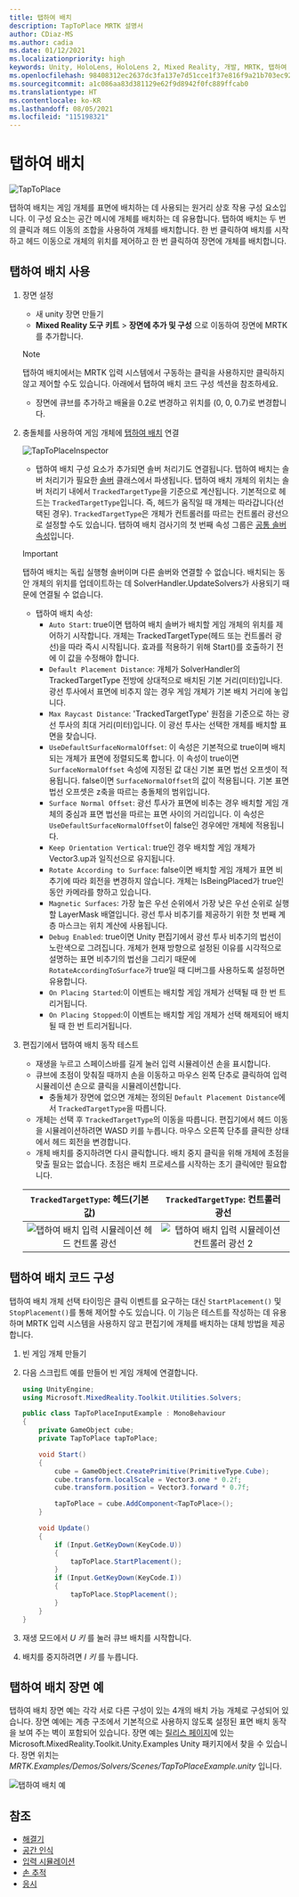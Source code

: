 ```yaml
---
title: 탭하여 배치
description: TapToPlace MRTK 설명서
author: CDiaz-MS
ms.author: cadia
ms.date: 01/12/2021
ms.localizationpriority: high
keywords: Unity, HoloLens, HoloLens 2, Mixed Reality, 개발, MRTK, 탭하여 배치,
ms.openlocfilehash: 98408312ec2637dc3fa137e7d51cce1f37e816f9a21b703ec9216bf90251661f
ms.sourcegitcommit: a1c086aa83d381129e62f9d8942f0fc889ffcab0
ms.translationtype: HT
ms.contentlocale: ko-KR
ms.lasthandoff: 08/05/2021
ms.locfileid: "115198321"
---
```

# <a name="tap-to-place"></a>탭하여 배치

![TapToPlace](../../images/solver/tap-to-place/TapToPlaceIntroGif.gif)

탭하여 배치는 게임 개체를 표면에 배치하는 데 사용되는 원거리 상호 작용 구성 요소입니다. 이 구성 요소는 공간 메시에 개체를 배치하는 데 유용합니다. 탭하여 배치는 두 번의 클릭과 헤드 이동의 조합을 사용하여 개체를 배치합니다. 한 번 클릭하여 배치를 시작하고 헤드 이동으로 개체의 위치를 제어하고 한 번 클릭하여 장면에 개체를 배치합니다.

## <a name="using-tap-to-place"></a>탭하여 배치 사용

1. 장면 설정
    - 새 unity 장면 만들기
    - **Mixed Reality 도구 키트** > **장면에 추가 및 구성** 으로 이동하여 장면에 MRTK를 추가합니다.
    > [!NOTE]
    > 탭하여 배치에서는 MRTK 입력 시스템에서 구동하는 클릭을 사용하지만 클릭하지 않고 제어할 수도 있습니다. 아래에서 탭하여 배치 코드 구성 섹션을 참조하세요.
    - 장면에 큐브를 추가하고 배율을 0.2로 변경하고 위치를 (0, 0, 0.7)로 변경합니다.
1. 충돌체를 사용하여 게임 개체에 [탭하여 배치](xref:Microsoft.MixedReality.Toolkit.Utilities.Solvers.TapToPlace) 연결

    ![TapToPlaceInspector](../../images/solver/tap-to-place/TapToPlaceInspector2.png)

    - 탭하여 배치 구성 요소가 추가되면 솔버 처리기도 연결됩니다. 탭하여 배치는 솔버 처리기가 필요한 [솔버](solver.md) 클래스에서 파생됩니다. 탭하여 배치 개체의 위치는 솔버 처리기 내에서 `TrackedTargetType`을 기준으로 계산됩니다. 기본적으로 헤드는 `TrackedTargetType`입니다. 즉, 헤드가 움직일 때 개체는 따라갑니다(선택된 경우).  `TrackedTargetType`은 개체가 컨트롤러를 따르는 컨트롤러 광선으로 설정할 수도 있습니다. 탭하여 배치 검사기의 첫 번째 속성 그룹은 [공통 솔버 속성](solver.md#common-solver-properties)입니다.  
    > [!IMPORTANT]
    > 탭하여 배치는 독립 실행형 솔버이며 다른 솔버와 연결할 수 없습니다. 배치되는 동안 개체의 위치를 업데이트하는 데 SolverHandler.UpdateSolvers가 사용되기 때문에 연결될 수 없습니다.
    - 탭하여 배치 속성:
        - `Auto Start`: true이면 탭하여 배치 솔버가 배치할 게임 개체의 위치를 제어하기 시작합니다. 개체는 TrackedTargetType(헤드 또는 컨트롤러 광선)을 따라 즉시 시작됩니다. 효과를 적용하기 위해 Start()를 호출하기 전에 이 값을 수정해야 합니다.
        - `Default Placement Distance`: 개체가 SolverHandler의 TrackedTargetType 전방에 상대적으로 배치된 기본 거리(미터)입니다. 광선 투사에서 표면에 비추지 않는 경우 게임 개체가 기본 배치 거리에 놓입니다.
        - `Max Raycast Distance`: 'TrackedTargetType' 원점을 기준으로 하는 광선 투사의 최대 거리(미터)입니다. 이 광선 투사는 선택한 개체를 배치할 표면을 찾습니다.
        - `UseDefaultSurfaceNormalOffset`: 이 속성은 기본적으로 true이며 배치되는 개체가 표면에 정렬되도록 합니다. 이 속성이 true이면 `SurfaceNormalOffset` 속성에 지정된 값 대신 기본 표면 법선 오프셋이 적용됩니다. false이면 `SurfaceNormalOffset`의 값이 적용됩니다. 기본 표면 법선 오프셋은 z축을 따르는 충돌체의 범위입니다.
        - `Surface Normal Offset`: 광선 투사가 표면에 비추는 경우 배치할 게임 개체의 중심과 표면 법선을 따르는 표면 사이의 거리입니다. 이 속성은 `UseDefaultSurfaceNormalOffset`이 false인 경우에만 개체에 적용됩니다.
        - `Keep Orientation Vertical`: true인 경우 배치할 게임 개체가 Vector3.up과 일직선으로 유지됩니다.
        - `Rotate According to Surface`: false이면 배치할 게임 개체가 표면 비추기에 따라 회전을 변경하지 않습니다.  개체는 IsBeingPlaced가 true인 동안 카메라를 향하고 있습니다.
        - `Magnetic Surfaces`: 가장 높은 우선 순위에서 가장 낮은 우선 순위로 실행할 LayerMask 배열입니다. 광선 투사 비추기를 제공하기 위한 첫 번째 계층 마스크는 위치 계산에 사용됩니다.
        - `Debug Enabled`: true이면 Unity 편집기에서 광선 투사 비추기의 법선이 노란색으로 그려집니다. 개체가 현재 방향으로 설정된 이유를 시각적으로 설명하는 표면 비추기의 법선을 그리기 때문에 `RotateAccordingToSurface`가 true일 때 디버그를 사용하도록 설정하면 유용합니다.
        - `On Placing Started`:이 이벤트는 배치할 게임 개체가 선택될 때 한 번 트리거됩니다.
        - `On Placing Stopped`:이 이벤트는 배치할 게임 개체가 선택 해제되어 배치될 때 한 번 트리거됩니다.

1. 편집기에서 탭하여 배치 동작 테스트
    - 재생을 누르고 스페이스바를 길게 눌러 입력 시뮬레이션 손을 표시합니다.
    - 큐브에 초점이 맞춰질 때까지 손을 이동하고 마우스 왼쪽 단추로 클릭하여 입력 시뮬레이션 손으로 클릭을 시뮬레이션합니다.
        - 충돌체가 장면에 없으면 개체는 정의된 `Default Placement Distance`에서 `TrackedTargetType`을 따릅니다.
    - 개체는 선택 후 `TrackedTargetType`의 이동을 따릅니다. 편집기에서 헤드 이동을 시뮬레이션하려면 WASD 키를 누릅니다. 마우스 오른쪽 단추를 클릭한 상태에서 헤드 회전을 변경합니다.
    - 개체 배치를 중지하려면 다시 클릭합니다.  배치 중지 클릭을 위해 개체에 초점을 맞출 필요는 없습니다. 초점은 배치 프로세스를 시작하는 초기 클릭에만 필요합니다.

    `TrackedTargetType`: 헤드(기본값) |  `TrackedTargetType`: 컨트롤러 광선
    :-------------------------:|:-------------------------:
    ![탭하여 배치 입력 시뮬레이션 헤드 컨트롤 광선](../../images/solver/tap-to-place/TapToPlaceInputSimulationHead.gif)  |  ![탭하여 배치 입력 시뮬레이션 컨트롤러 광선 2](../../images/solver/tap-to-place/TapToPlaceInputSimulationControllerRay.gif)

## <a name="tap-to-place-code-configurability"></a>탭하여 배치 코드 구성

탭하여 배치 개체 선택 타이밍은 클릭 이벤트를 요구하는 대신 `StartPlacement()` 및 `StopPlacement()`를 통해 제어할 수도 있습니다. 이 기능은 테스트를 작성하는 데 유용하며 MRTK 입력 시스템을 사용하지 않고 편집기에 개체를 배치하는 대체 방법을 제공합니다.

1. 빈 게임 개체 만들기
1. 다음 스크립트 예를 만들어 빈 게임 개체에 연결합니다.

    ```c#
    using UnityEngine;
    using Microsoft.MixedReality.Toolkit.Utilities.Solvers;

    public class TapToPlaceInputExample : MonoBehaviour
    {
        private GameObject cube;
        private TapToPlace tapToPlace;

        void Start()
        {
            cube = GameObject.CreatePrimitive(PrimitiveType.Cube);
            cube.transform.localScale = Vector3.one * 0.2f;
            cube.transform.position = Vector3.forward * 0.7f;

            tapToPlace = cube.AddComponent<TapToPlace>();
        }

        void Update()
        {
            if (Input.GetKeyDown(KeyCode.U))
            {
                tapToPlace.StartPlacement();
            }
            if (Input.GetKeyDown(KeyCode.I))
            {
                tapToPlace.StopPlacement();
            }
        }
    }
    ```

1. 재생 모드에서 *U 키* 를 눌러 큐브 배치를 시작합니다.
1. 배치를 중지하려면 *I 키* 를 누릅니다.

## <a name="tap-to-place-example-scene"></a>탭하여 배치 장면 예

탭하여 배치 장면 예는 각각 서로 다른 구성이 있는 4개의 배치 가능 개체로 구성되어 있습니다. 장면 예에는 계층 구조에서 기본적으로 사용하지 않도록 설정된 표면 배치 동작을 보여 주는 벽이 포함되어 있습니다. 장면 예는 [릴리스 페이지](https://github.com/Microsoft/MixedRealityToolkit-Unity/releases)에 있는 Microsoft.MixedReality.Toolkit.Unity.Examples Unity 패키지에서 찾을 수 있습니다. 장면 위치는 *MRTK.Examples/Demos/Solvers/Scenes/TapToPlaceExample.unity* 입니다.

![탭하여 배치 예](../../images/solver/tap-to-place/TapToPlaceExampleScene.gif)

## <a name="see-also"></a>참조

- [해결기](solver.md)
- [공간 인식](../../spatial-awareness/spatial-awareness-getting-started.md)
- [입력 시뮬레이션](../../input-simulation/input-simulation-service.md)
- [손 추적](../../input/hand-tracking.md)
- [응시](../../input/gaze.md)
